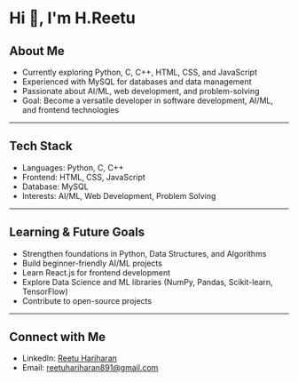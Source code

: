 # Hi 👋, I'm H.Reetu  

##  About Me  
- Currently exploring Python, C, C++, HTML, CSS, and JavaScript  
- Experienced with MySQL for databases and data management  
- Passionate about AI/ML, web development, and problem-solving  
- Goal: Become a versatile developer in software development, AI/ML, and frontend technologies  

---

##  Tech Stack  
- Languages: Python, C, C++  
- Frontend: HTML, CSS, JavaScript  
- Database: MySQL  
- Interests: AI/ML, Web Development, Problem Solving  

---

##  Learning & Future Goals  
- Strengthen foundations in Python, Data Structures, and Algorithms  
- Build beginner-friendly AI/ML projects  
- Learn React.js for frontend development  
- Explore Data Science and ML libraries (NumPy, Pandas, Scikit-learn, TensorFlow)  
- Contribute to open-source projects  

---

## Connect with Me  
- LinkedIn: [Reetu Hariharan](https://www.linkedin.com/in/reetu-hariharan-8013a8356/)  
- Email: reetuhariharan891@gmail.com  

